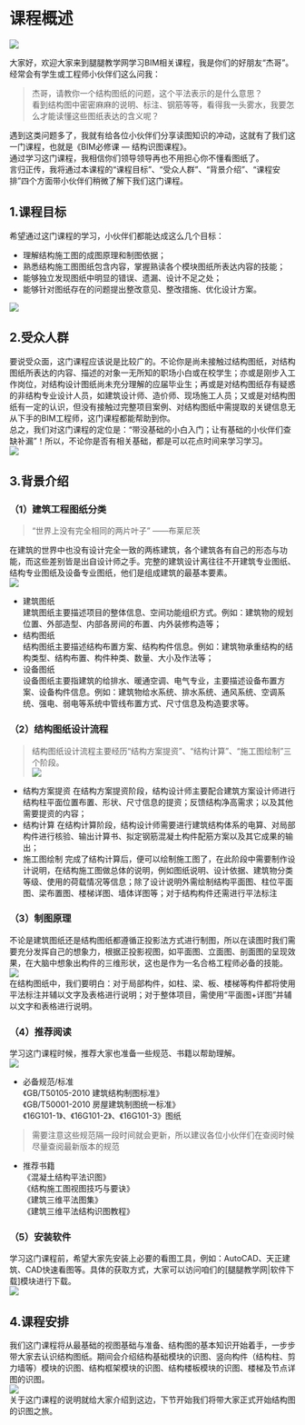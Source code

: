 # 课程概述
![](https://github.com/Chenlingjie/my_bimcourses/blob/master/1.BIM%E5%BF%85%E4%BF%AE%E8%AF%BE-%E7%BB%93%E6%9E%84%E8%AF%86%E5%9B%BE%E8%AF%BE%E7%A8%8B/images/1-0%E5%B0%81%E9%9D%A2.JPG)

大家好，欢迎大家来到腿腿教学网学习BIM相关课程，我是你们的好朋友“杰哥”。  
经常会有学生或工程师小伙伴们这么问我：  
>杰哥，请教你一个结构图纸的问题，这个平法表示的是什么意思？  
看到结构图中密密麻麻的说明、标注、钢筋等等，看得我一头雾水，我要怎么才能读懂这些图纸表达的含义呢？

遇到这类问题多了，我就有给各位小伙伴们分享读图知识的冲动，这就有了我们这一门课程，也就是《BIM必修课 — 结构识图课程》。  
通过学习这门课程，我相信你们领导领导再也不用担心你不懂看图纸了。  
言归正传，我将通过本课程的“课程目标”、“受众人群”、“背景介绍”、“课程安排”四个方面带小伙伴们稍微了解下我们这门课程。  

## 1.课程目标
希望通过这门课程的学习，小伙伴们都能达成这么几个目标：
> 
- 理解结构施工图的成图原理和制图依据；  
- 熟悉结构施工图图纸包含内容，掌握熟读各个模块图纸所表达内容的技能；  
- 能够独立发现图纸中明显的错误、遗漏、设计不足之处；  
- 能够针对图纸存在的问题提出整改意见、整改措施、优化设计方案。

![](images/002课程目标.jpg)

## 2.受众人群
要说受众面，这门课程应该说是比较广的。不论你是尚未接触过结构图纸，对结构图纸所表达的内容、描述的对象一无所知的职场小白或在校学生；亦或是刚步入工作岗位，对结构设计图纸尚未充分理解的应届毕业生；再或是对结构图纸存有疑惑的非结构专业设计人员，如建筑设计师、造价师、现场施工人员；又或是对结构图纸有一定的认识，但没有接触过完整项目案例、对结构图纸中需提取的关键信息无从下手的BIM工程师，这门课程都能帮助到你。  
总之，我们对这门课程的定位是：“带没基础的小白入门；让有基础的小伙伴们查缺补漏”！所以，不论你是否有相关基础，都是可以花点时间来学习学习。  
![](images/1-2受众人群.jpg)

## 3.背景介绍
### （1）建筑工程图纸分类

> “世界上没有完全相同的两片叶子”   ——布莱尼茨

在建筑的世界中也没有设计完全一致的两栋建筑，各个建筑各有自己的形态与功能，而这些差别皆是出自设计师之手。完整的建筑设计离往往不开建筑专业图纸、结构专业图纸及设备专业图纸，他们是组成建筑的最基本要素。    
![](images/1-3背景介绍1.jpg)  
- 建筑图纸  
  建筑图纸主要描述项目的整体信息、空间功能组织方式。例如：建筑物的规划位置、外部造型、内部各房间的布置、内外装修构造等；
- 结构图纸  
  结构图纸主要描述结构布置方案、结构构件信息。例如：建筑物承重结构的结构类型、结构布置、构件种类、数量、大小及作法等；  
- 设备图纸  
设备图纸主要指建筑的给排水、暖通空调、电气专业，主要描述设备布置方案、设备构件信息。例如：建筑物给水系统、排水系统、通风系统、空调系统、强电、弱电等系统中管线布置方式、尺寸信息及构造要求等。
### （2）结构图纸设计流程
> 结构图纸设计流程主要经历“结构方案提资”、“结构计算”、“施工图绘制”三个阶段。  
![](images/1-4背景介绍2.jpg)

- 结构方案提资
在结构方案提资阶段，结构设计师主要配合建筑方案设计师进行结构柱平面位置布置、形状、尺寸信息的提资；反馈结构净高需求；以及其他需要提资的内容；
- 结构计算
在结构计算阶段，结构设计师需要进行建筑结构体系的电算、对局部构件进行核验、输出计算书、拟定钢筋混凝土构件配筋方案以及其它成果的输出；
- 施工图绘制
完成了结构计算后，便可以绘制施工图了，在此阶段中需要制作设计说明，在结构施工图做总体的说明，例如图纸说明、设计依据、建筑物分类等级、使用的荷载情况等信息；除了设计说明外需绘制结构平面图、柱位平面图、梁布置图、楼梯详图、墙体详图等；对于结构构件还需进行平法标注
### （3）制图原理
不论是建筑图纸还是结构图纸都遵循正投影法方式进行制图，所以在读图时我们需要充分发挥自己的想象力，根据正投影视图，如平面图、立面图、剖面图的呈现效果，在大脑中想象出构件的三维形状，这也是作为一名合格工程师必备的技能。  
![](images/1-5背景介绍3.jpg)  
在结构图纸中，我们要明白：对于局部构件，如柱、梁、板、楼梯等构件都将使用平法标注并辅以文字及表格进行说明；对于整体项目，需使用“平面图+详图”并辅以文字和表格进行说明。
### （4）推荐阅读
学习这门课程时候，推荐大家也准备一些规范、书籍以帮助理解。  
![](images/1-6背景介绍4.jpg)  
- 必备规范/标准  
《GB/T50105-2010 建筑结构制图标准》  
《GB/T50001-2010 房屋建筑制图统一标准》  
《16G101-1》、《16G101-2》、《16G101-3》图纸  
>需要注意这些规范隔一段时间就会更新，所以建议各位小伙伴们在查阅时候尽量查阅最新版本的规范

- 推荐书籍  
《混凝土结构平法识图》  
《结构施工图视图技巧与要诀》  
《建筑三维平法图集》  
《建筑三维平法结构识图教程》
### （5）安装软件
学习这门课程前，希望大家先安装上必要的看图工具，例如：AutoCAD、天正建筑、CAD快速看图等。具体的获取方式，大家可以访问咱们的[腿腿教学网|软件下载]模块进行下载。  
![](images/1-7背景介绍5.jpg)  

## 4.课程安排
我们这门课程将从最基础的视图基础与准备、结构图的基本知识开始着手，一步步带大家去认识结构图纸。期间会介绍结构基础模块的识图、竖向构件（结构柱、剪力墙等）模块的识图、结构框架模块的识图、结构楼板模块的识图、楼梯及节点详图的识图。  
![](images/1-8课程安排.jpg)  
关于这门课程的说明就给大家介绍到这边，下节开始我们将带大家正式开始结构图的识图之旅。


